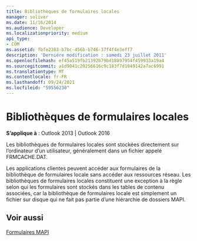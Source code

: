 ```yaml
---
title: Bibliothèques de formulaires locales
manager: soliver
ms.date: 11/16/2014
ms.audience: Developer
ms.localizationpriority: medium
api_type:
- COM
ms.assetid: fbfe2303-b7bc-456b-b746-37f4f4e3eff7
description: 'Derniére modification : samedi 23 juillet 2011'
ms.openlocfilehash: ef45a519fb21392b79bd18897954f459933a19a4
ms.sourcegitcommit: a1d9041c20256616c9c183f7d1049142a7ac6991
ms.translationtype: MT
ms.contentlocale: fr-FR
ms.lasthandoff: 09/24/2021
ms.locfileid: "59556230"
---
```

# <a name="local-form-libraries"></a>Bibliothèques de formulaires locales

  
  
**S’applique à** : Outlook 2013 | Outlook 2016 
  
Les bibliothèques de formulaires locales sont stockées directement sur l’ordinateur d’un utilisateur, généralement dans un fichier appelé FRMCACHE.DAT. 
  
Les applications clientes peuvent accéder aux formulaires de la bibliothèque de formulaires locale sans accéder aux ressources réseau. Les bibliothèques de formulaires locales constituent une exception à la règle selon qui les formulaires sont stockés dans les tables de contenu associées, car la bibliothèque de formulaires locale est simplement un fichier sur disque qui ne fait pas partie d’une hiérarchie de dossiers MAPI.
  
## <a name="see-also"></a>Voir aussi



[Formulaires MAPI](mapi-forms.md)

